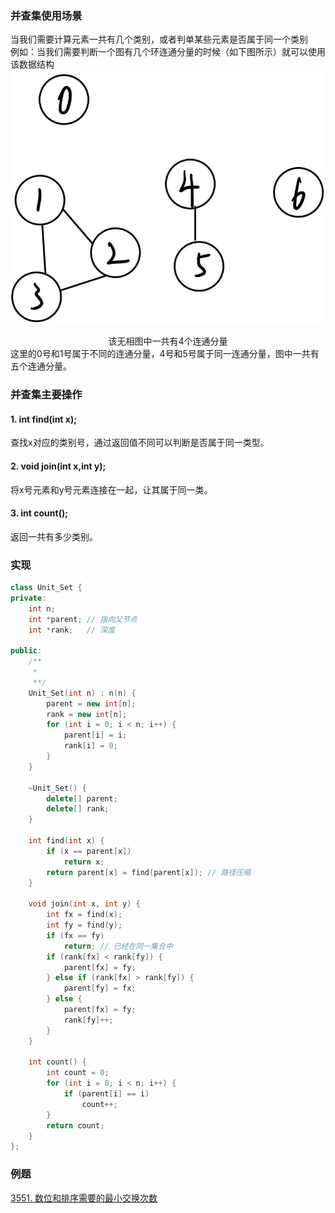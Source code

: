 ### 并查集使用场景

当我们需要计算元素一共有几个类别，或者判单某些元素是否属于同一个类别 <br>
例如：当我们需要判断一个图有几个环连通分量的时候（如下图所示）就可以使用该数据结构
![alt text](image.png)
<center>该无相图中一共有4个连通分量</center>
这里的0号和1号属于不同的连通分量，4号和5号属于同一连通分量，图中一共有五个连通分量。

### 并查集主要操作
#### 1. int find(int x); 
查找x对应的类别号，通过返回值不同可以判断是否属于同一类型。
#### 2. void join(int x,int y);
将x号元素和y号元素连接在一起，让其属于同一类。
#### 3. int count();
返回一共有多少类别。

### 实现
```c++
class Unit_Set {
private:
    int n;
    int *parent; // 指向父节点
    int *rank;   // 深度

public:
    /**
     * 
     **/
    Unit_Set(int n) : n(n) {
        parent = new int[n];
        rank = new int[n];
        for (int i = 0; i < n; i++) {
            parent[i] = i;
            rank[i] = 0;
        }
    }

    ~Unit_Set() {
        delete[] parent;
        delete[] rank;
    }

    int find(int x) {
        if (x == parent[x])
            return x;
        return parent[x] = find(parent[x]); // 路径压缩
    }

    void join(int x, int y) {
        int fx = find(x);
        int fy = find(y);
        if (fx == fy)
            return; // 已经在同一集合中
        if (rank[fx] < rank[fy]) {
            parent[fx] = fy;
        } else if (rank[fx] > rank[fy]) {
            parent[fy] = fx;
        } else {
            parent[fx] = fy;
            rank[fy]++;
        }
    }

    int count() {
        int count = 0;
        for (int i = 0; i < n; i++) {
            if (parent[i] == i)
                count++;
        }
        return count;
    }
};
```

### 例题
[3551. 数位和排序需要的最小交换次数](https://leetcode.cn/problems/minimum-swaps-to-sort-by-digit-sum/)